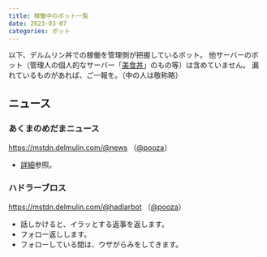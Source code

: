 ```yaml
---
title: 稼働中のボット一覧
date: 2023-03-07
categories: ボット
---
```


以下、デルムリン丼での稼働を管理側が把握しているボット。
他サーバーのボット（管理人の個人的なサーバー「[美食丼](https://mstdn.b-shock.org/)」のもの等）は含めていません。
漏れているものがあれば、ご一報を。（中の人は敬称略）

## ニュース

### あくまのめだまニュース
https://mstdn.delmulin.com/@news （[@pooza](https://mstdn.delmulin.com/@pooza)）
- [詳細](/articles/あくまのめだま)参照。

### ハドラーブロス
https://mstdn.delmulin.com/@hadlarbot （[@pooza](https://mstdn.delmulin.com/@pooza)）
- 話しかけると、イラッとする返事を返します。
- フォロー返しします。
- フォローしている間は、ウザがらみをしてきます。
